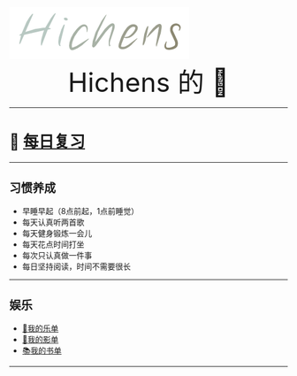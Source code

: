 <img src="./main_pic/logo.png" style="zoom:100%, align:center" />

<div align='center' ><font size=70>Hichens 的 📒</font></div>



<hr>

# :middle_finger: [每日复习](./review.md:middle_finger:)

<hr>

## 习惯养成

- 早睡早起（8点前起，1点前睡觉）
- 每天认真听两首歌
- 每天健身锻炼一会儿
- 每天花点时间打坐
- 每次只认真做一件事
- 每日坚持阅读，时间不需要很长

<hr>

## 娱乐
- [:musical_note:我的乐单](./Read/music.md)
- [:movie_camera:我的影单](./Read/movie.md)
- [:books:我的书单](./Read/book.md)

<hr>



